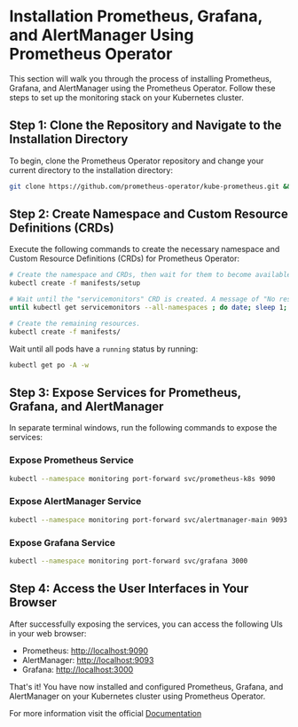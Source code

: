 # Installation Prometheus, Grafana, and AlertManager Using Prometheus Operator

This section will walk you through the process of installing Prometheus, Grafana, and AlertManager using the Prometheus Operator. Follow these steps to set up the monitoring stack on your Kubernetes cluster.

## Step 1: Clone the Repository and Navigate to the Installation Directory

To begin, clone the Prometheus Operator repository and change your current directory to the installation directory:

```sh
git clone https://github.com/prometheus-operator/kube-prometheus.git && cd kube-prometheus
```

## Step 2: Create Namespace and Custom Resource Definitions (CRDs)

Execute the following commands to create the necessary namespace and Custom Resource Definitions (CRDs) for Prometheus Operator:

```sh
# Create the namespace and CRDs, then wait for them to become available before proceeding.
kubectl create -f manifests/setup

# Wait until the "servicemonitors" CRD is created. A message of "No resources found" indicates success.
until kubectl get servicemonitors --all-namespaces ; do date; sleep 1; echo ""; done

# Create the remaining resources.
kubectl create -f manifests/
```

Wait until all pods have a `running` status by running:

```sh
kubectl get po -A -w
```

## Step 3: Expose Services for Prometheus, Grafana, and AlertManager

In separate terminal windows, run the following commands to expose the services:

### Expose Prometheus Service

```sh
kubectl --namespace monitoring port-forward svc/prometheus-k8s 9090
```

### Expose AlertManager Service

```sh
kubectl --namespace monitoring port-forward svc/alertmanager-main 9093
```

### Expose Grafana Service

```sh
kubectl --namespace monitoring port-forward svc/grafana 3000
```

## Step 4: Access the User Interfaces in Your Browser

After successfully exposing the services, you can access the following UIs in your web browser:

- Prometheus: [http://localhost:9090](http://localhost:9090)
- AlertManager: [http://localhost:9093](http://localhost:9093)
- Grafana: [http://localhost:3000](http://localhost:3000)

That's it! You have now installed and configured Prometheus, Grafana, and AlertManager on your Kubernetes cluster using Prometheus Operator. 

For more information visit the official [Documentation](https://prometheus-operator.dev/docs/prologue/introduction/)
